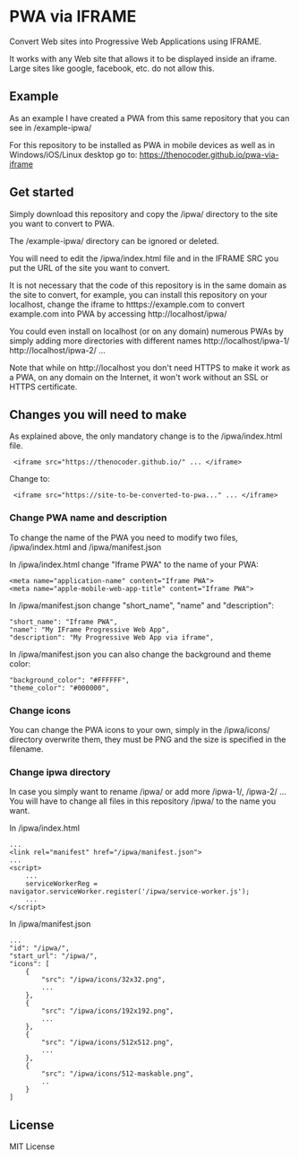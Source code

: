 PWA via IFRAME
==============
Convert Web sites into Progressive Web Applications using IFRAME.

It works with any Web site that allows it to be displayed inside an iframe. Large sites like google, facebook, etc. do not allow this.

## Example

As an example I have created a PWA from this same repository that you can see in /example-ipwa/

For this repository to be installed as PWA in mobile devices as well as in Windows/iOS/Linux desktop go to: https://thenocoder.github.io/pwa-via-iframe

## Get started

Simply download this repository and copy the /ipwa/ directory to the site you want to convert to PWA.

The /example-ipwa/ directory can be ignored or deleted.

You will need to edit the /ipwa/index.html file and in the IFRAME SRC you put the URL of the site you want to convert.

It is not necessary that the code of this repository is in the same domain as the site to convert, for example, you can install this repository on your localhost, change the iframe to htttps://example.com to convert example.com into PWA by accessing http://localhost/ipwa/

You could even install on localhost (or on any domain) numerous PWAs by simply adding more directories with different names http://localhost/ipwa-1/ http://localhost/ipwa-2/ ...

Note that while on http://localhost you don't need HTTPS to make it work as a PWA, on any domain on the Internet, it won't work without an SSL or HTTPS certificate.

## Changes you will need to make

As explained above, the only mandatory change is to the /ipwa/index.html file.

```hmtl
 <iframe src="https://thenocoder.github.io/" ... </iframe>
```

Change to:
```hmtl
 <iframe src="https://site-to-be-converted-to-pwa..." ... </iframe>
```

### Change PWA name and description

To change the name of the PWA you need to modify two files, /ipwa/index.html and /ipwa/manifest.json

In /ipwa/index.html change "Iframe PWA" to the name of your PWA:
```hmtl
<meta name="application-name" content="Iframe PWA">
<meta name="apple-mobile-web-app-title" content="Iframe PWA">
```

In /ipwa/manifest.json change "short_name", "name" and "description":
```hmtl
"short_name": "Iframe PWA",
"name": "My IFrame Progressive Web App",
"description": "My Progressive Web App via iframe",
```

In /ipwa/manifest.json you can also change the background and theme color:
```hmtl
"background_color": "#FFFFFF",
"theme_color": "#000000",
```

### Change icons

You can change the PWA icons to your own, simply in the /ipwa/icons/ directory overwrite them, they must be PNG and the size is specified in the filename.

### Change ipwa directory

In case you simply want to rename /ipwa/ or add more /ipwa-1/, /ipwa-2/ ... You will have to change all files in this repository /ipwa/ to the name you want.

In /ipwa/index.html
```hmtl
...
<link rel="manifest" href="/ipwa/manifest.json">
...
<script>
    ...
    serviceWorkerReg = navigator.serviceWorker.register('/ipwa/service-worker.js');
    ...
</script>
```

In /ipwa/manifest.json
```hmtl
...
"id": "/ipwa/",
"start_url": "/ipwa/",
"icons": [
    {
        "src": "/ipwa/icons/32x32.png",
        ...
    },
    {
        "src": "/ipwa/icons/192x192.png",
        ...
    },
    {
        "src": "/ipwa/icons/512x512.png",
        ...
    },
    {
        "src": "/ipwa/icons/512-maskable.png",
        ..
    }
]
```

## License

MIT License
